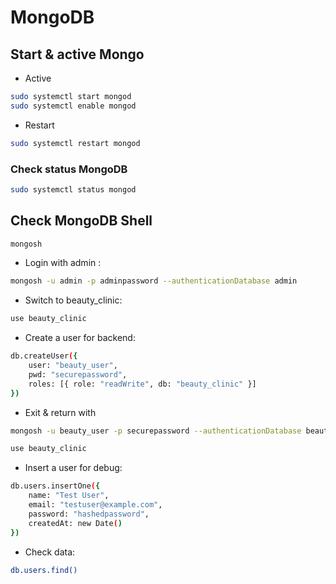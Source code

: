 # MongoDB

## Start & active Mongo
- Active
```bash
sudo systemctl start mongod
sudo systemctl enable mongod
```

- Restart
```bash
sudo systemctl restart mongod
```

### Check status MongoDB
```bash
sudo systemctl status mongod
```

## Check MongoDB Shell
```bash
mongosh
```

- Login with admin :
```bash
mongosh -u admin -p adminpassword --authenticationDatabase admin
```

- Switch to beauty_clinic:
```bash
use beauty_clinic
```

- Create a user for backend:
```bash
db.createUser({
    user: "beauty_user",
    pwd: "securepassword",
    roles: [{ role: "readWrite", db: "beauty_clinic" }]
})
```

- Exit & return with 
```bash
mongosh -u beauty_user -p securepassword --authenticationDatabase beauty_clinic
```

```bash
use beauty_clinic
```

- Insert a user for debug:
```bash
db.users.insertOne({
    name: "Test User",
    email: "testuser@example.com",
    password: "hashedpassword",
    createdAt: new Date()
})
```

- Check data:
```bash
db.users.find()
```


